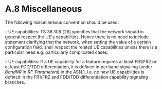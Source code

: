 # A.8 Miscellaneous

The following miscellaneous convention should be used:

\- UE capabilities: TS 38.306 \[26\] specifies that the network should
in general respect the UE\'s capabilities. Hence there is no need to
include statement clarifying that the network, when setting the value of
a certain configuration field, shall respect the related UE capabilities
unless there is a particular need e.g. particularly complicated cases.

\- UE capabilities: If a UE capability for a feature requires at least
FR1/FR2 or at least FDD/TDD differentiation, it is defined in per band
signaling (under *BandNR* in *RF-Parameters*) in the ASN.1, i.e. no new
UE capabilities is defined in the FR1/FR2 and FDD/TDD differentiation
capability signaling branches.